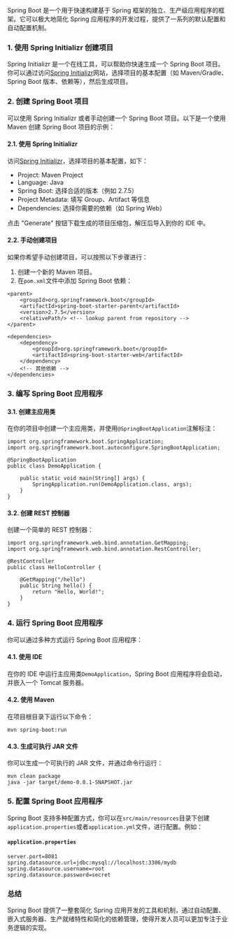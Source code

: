 Spring Boot 是一个用于快速构建基于 Spring 框架的独立、生产级应用程序的框架。它可以极大地简化 Spring 应用程序的开发过程，提供了一系列的默认配置和自动配置机制。
### 1. 使用 Spring Initializr 创建项目
Spring Initializr 是一个在线工具，可以帮助你快速生成一个 Spring Boot 项目。你可以通过访问[Spring Initializr](https://start.spring.io/)网站，选择项目的基本配置（如 Maven/Gradle、Spring Boot 版本、依赖等），然后生成项目。
### 2. 创建 Spring Boot 项目
可以使用 Spring Initializr 或者手动创建一个 Spring Boot 项目。以下是一个使用 Maven 创建 Spring Boot 项目的示例：
#### 2.1. 使用 Spring Initializr
访问[Spring Initializr](https://start.spring.io/)，选择项目的基本配置，如下：

- Project: Maven Project
- Language: Java
- Spring Boot: 选择合适的版本（例如 2.7.5）
- Project Metadata: 填写 Group、Artifact 等信息
- Dependencies: 选择你需要的依赖（如 Spring Web）

点击 "Generate" 按钮下载生成的项目压缩包，解压后导入到你的 IDE 中。
#### 2.2. 手动创建项目
如果你希望手动创建项目，可以按照以下步骤进行：

1. 创建一个新的 Maven 项目。
2. 在`pom.xml`文件中添加 Spring Boot 依赖：
```
<parent>
    <groupId>org.springframework.boot</groupId>
    <artifactId>spring-boot-starter-parent</artifactId>
    <version>2.7.5</version>
    <relativePath/> <!-- lookup parent from repository -->
</parent>

<dependencies>
    <dependency>
        <groupId>org.springframework.boot</groupId>
        <artifactId>spring-boot-starter-web</artifactId>
    </dependency>
    <!-- 其他依赖 -->
</dependencies>
```
### 3. 编写 Spring Boot 应用程序
#### 3.1. 创建主应用类
在你的项目中创建一个主应用类，并使用`@SpringBootApplication`注解标注：
```
import org.springframework.boot.SpringApplication;
import org.springframework.boot.autoconfigure.SpringBootApplication;

@SpringBootApplication
public class DemoApplication {

    public static void main(String[] args) {
        SpringApplication.run(DemoApplication.class, args);
    }
}
```
#### 3.2. 创建 REST 控制器
创建一个简单的 REST 控制器：
```
import org.springframework.web.bind.annotation.GetMapping;
import org.springframework.web.bind.annotation.RestController;

@RestController
public class HelloController {

    @GetMapping("/hello")
    public String hello() {
        return "Hello, World!";
    }
}
```
### 4. 运行 Spring Boot 应用程序
你可以通过多种方式运行 Spring Boot 应用程序：
#### 4.1. 使用 IDE
在你的 IDE 中运行主应用类`DemoApplication`，Spring Boot 应用程序将会启动，并嵌入一个 Tomcat 服务器。
#### 4.2. 使用 Maven
在项目根目录下运行以下命令：
```
mvn spring-boot:run
```
#### 4.3. 生成可执行 JAR 文件
你可以生成一个可执行的 JAR 文件，并通过命令行运行：
```
mvn clean package
java -jar target/demo-0.0.1-SNAPSHOT.jar
```
### 5. 配置 Spring Boot 应用程序
Spring Boot 支持多种配置方式，你可以在`src/main/resources`目录下创建`application.properties`或者`application.yml`文件，进行配置。例如：
#### `application.properties`
```
server.port=8081
spring.datasource.url=jdbc:mysql://localhost:3306/mydb
spring.datasource.username=root
spring.datasource.password=secret
```
### 总结
Spring Boot 提供了一整套简化 Spring 应用开发的工具和机制，通过自动配置、嵌入式服务器、生产就绪特性和简化的依赖管理，使得开发人员可以更加专注于业务逻辑的实现。
